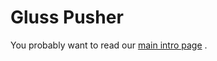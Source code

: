# Gluss Pusher

You probably want to read our [main intro page](http://pifah.github.io/Gluss-Pusher/) .
